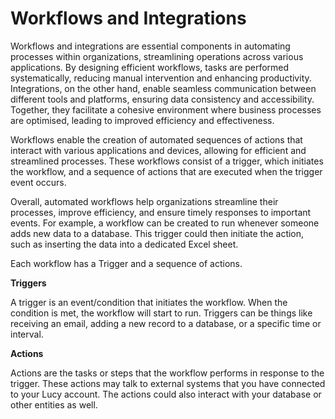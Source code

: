 # Workflows and Integrations

Workflows and integrations are essential components in automating processes within organizations, streamlining operations across various applications. By designing efficient workflows, tasks are performed systematically, reducing manual intervention and enhancing productivity. Integrations, on the other hand, enable seamless communication between different tools and platforms, ensuring data consistency and accessibility. Together, they facilitate a cohesive environment where business processes are optimised, leading to improved efficiency and effectiveness.

Workflows enable the creation of automated sequences of actions that interact with various applications and devices, allowing for efficient and streamlined processes. These workflows consist of a trigger, which initiates the workflow, and a sequence of actions that are executed when the trigger event occurs.&#x20;

Overall, automated workflows help organizations streamline their processes, improve efficiency, and ensure timely responses to important events. For example, a workflow can be created to run whenever someone adds new data to a database. This trigger could then initiate the action, such as inserting the data into a dedicated Excel sheet.

Each workflow has a Trigger and a sequence of actions.

**Triggers**

A trigger is an event/condition that initiates the workflow. When the condition is met, the workflow will start to run. Triggers can be things like receiving an email, adding a new record to a database, or a specific time or interval.

**Actions**

Actions are the tasks or steps that the workflow performs in response to the trigger. These actions may talk to external systems that you have connected to your Lucy account. The actions could also interact with your database or other entities as well.
